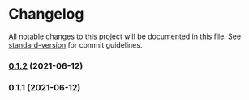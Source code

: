 # Changelog

All notable changes to this project will be documented in this file. See [standard-version](https://github.com/conventional-changelog/standard-version) for commit guidelines.

### [0.1.2](https://github.com/Mridul11/interview-circle-repo/compare/v0.1.1...v0.1.2) (2021-06-12)

### 0.1.1 (2021-06-12)
